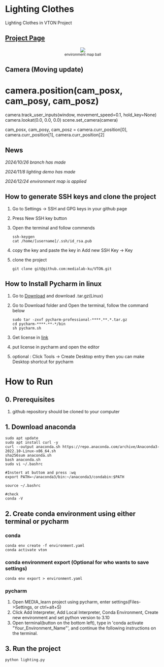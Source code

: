 # Lighting Clothes

Lighting Clothes in VTON Project

## [Project Page](https://github.com/Rascal0902/Project-Taichi_GPU_Pipeline)

<p align="center">
    <img src="docs/scene4.gif">
    <br>
    <sup>environment map ball</sup>
    <br>
</p>

## Camera (Moving update)

# camera.position(cam_posx, cam_posy, cam_posz)

camera.track_user_inputs(window, movement_speed=0.1, hold_key=None)
camera.lookat(0.0, 0.0, 0.0)
scene.set_camera(camera)

cam_posx, cam_posy, cam_posz = camera.curr_position[0], camera.curr_position[1], camera.curr_position[2]

## News 
*2024/10/26 branch has made*

*2024/11/8 lighting demo has made*

*2024/12/24 environment map is applied*

## How to generate SSH keys and clone the project

1. Go to Settings -> SSH and GPG keys in your github page

2. Press New SSH key button 

3. Open the terminal and follow commends
   
    ```
    ssh-keygen
    cat /home/[username]/.ssh/id_rsa.pub
    ```
5. copy the key and paste the key in Add new SSH Key -> Key 

6. clone the project
   
    ```
    git clone git@github.com:medialab-ku/VTON.git
    ```
    
## How to Install Pycharm in linux

1. Go to [Download](https://www.jetbrains.com/ko-kr/pycharm/download/?section=linux) and download .tar.gz(Linux)

2. Go to Download folder and Open the terminal, follow the command below

    ```
    sudo tar -zxvf pycharm-professional-****.**.*.tar.gz
    cd pycharm-****-**-*/bin
    sh pycharm.sh
    ```
    
3. Get license in [link](https://www.jetbrains.com/ko-kr/community/education/#students)

4. put license in pycharm and open the editor

5. optional : Click Tools -> Create Desktop entry then you can make Desktop shortcut for pycharm 

# How to Run

## 0. Prerequisites

1. github repository should be cloned to your computer

## 1. Download anaconda

    sudo apt update
    sudo apt install curl -y
    curl --output anaconda.sh https://repo.anaconda.com/archive/Anaconda3-2022.10-Linux-x86_64.sh
    sha256sum anaconda.sh
    bash anaconda.sh
    sudo vi ~/.bashrc

    #Instert at buttom and press :wq
    export PATH=~/anaconda3/bin:~/anaconda3/condabin:$PATH

    source ~/.bashrc

    #check
    conda -V

## 2. Create conda environment using either terminal or pycharm

### conda
    conda env create -f environment.yaml
    conda activate vton

### conda environment export (Optional for who wants to save settings)
    conda env export > environment.yaml

### pycharm
1. Open MEDIA_learn project using pycharm, enter settings(Files->Settings, or ctrl+alt+S)
2. Click Add Interpreter, Add Local Interpreter, Conda Environment, Create new environment and set python version to 3.10
3. Open terminal(button on the bottom left), type in 'conda activate "Your_Environment_Name"', and continue the following instructions on the terminal.

## 3. Run the project

    python lighting.py
